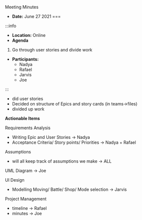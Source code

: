 Meeting Minutes
- **Date:** June 27 2021
===

:::info
- **Location:** Online
- **Agenda**

1. Go through user stories and divide work
- **Participants:**
    - Nadya
    - Rafael
    - Jarvis
    - Joe

:::
- did user stories
- Decided on structure of Epics and story cards (in teams->files)
- divided up work

**Actionable Items**

Requirements Analysis
- Writing Epic and User Stories                  -> Nadya
- Acceptance Criteria/ Story points/ Priorities  -> Nadya + Rafael

Assumptions
- will all keep track of assumptions we make     -> ALL

UML Diagram                                      -> Joe

UI Design
- Modelling Moving/ Battle/ Shop/ Mode selection -> Jarvis

Project Management
- timeline                                       -> Rafael
- minutes                                        -> Joe
